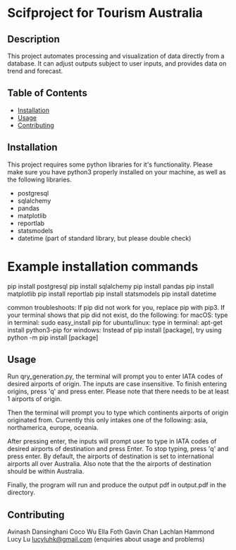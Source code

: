 # Scifproject for Tourism Australia

## Description

This project automates processing and visualization of data directly from a database. It can adjust outputs subject to user inputs, and provides
data on trend and forecast.

## Table of Contents

- [Installation](#installation)
- [Usage](#usage)
- [Contributing](#contributing)

## Installation
This project requires some python libraries for it's functionality. Please make sure you have python3 properly installed on your machine, as well 
as the following libraries.
  - postgresql
  - sqlalchemy
  - pandas
  - matplotlib
  - reportlab
  - statsmodels
  - datetime (part of standard library, but please double check)
# Example installation commands
pip install postgresql
pip install sqlalchemy
pip install pandas
pip install matplotlib
pip install reportlab
pip install statsmodels
pip install datetime

common troubleshoots:
If pip did not work for you, replace pip with pip3. 
If your terminal shows that pip did not exist, do the following:
  for macOS:
    type in terminal:  sudo easy_install pip
  for ubuntu/linux:
    type in terminal:  apt-get install python3-pip
  for windows:
    Instead of pip install [package], try using python -m pip install [package]

## Usage
  Run qry_generation.py, the terminal will prompt you to enter IATA codes of desired airports of origin. The inputs are case insensitive. 
  To finish entering origins, press 'q' and press enter. Please note that there needs to be at least 1 airports of origin.

  Then the terminal will prompt you to type which continents airports of origin originated from. Currently this only intakes one of the following:
  asia, northamerica, europe, oceania. 

  After pressing enter, the inputs will prompt user to type in IATA codes of desired airports of destination and press Enter. 
  To stop typing, press 'q' and press enter.
  By default, the airports of destination is set to 
  international airports all over Australia. Also note that the the airports of destination should be within Australia.

  Finally, the program will run and produce the output pdf in output.pdf in the directory.

## Contributing
  Avinash Dansinghani
  Coco Wu
  Ella Foth
  Gavin Chan
  Lachlan Hammond
  Lucy Lu lucyluhk@gmail.com (enquiries about usage and problems)
  
  
